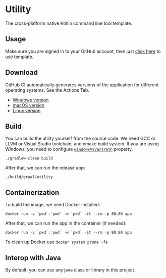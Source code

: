 # Utility

The cross-platform native Kotlin command line tool template.

## Usage

Make sure you are signed in to your GitHub account, then just [click here](https://github.com/demidko/utility/generate)
to use template.

## Download

GitHub CI automatically generates versions of the application for different operating systems. See the Actions Tab.

* [Windows version]()
* [macOS version]()
* [Linux version]()

## Build

You can build the utility yourself from the source code. We need GCC or LLVM or Visual Studio toolchain, and xmake build
system. If you are using Windows, you need to configure [`windowsVsVarsPath`](build.gradle.kts) property.

```shell
./gradlew clean build
```

After that, we can run the release app:

```shell
./build/graal/utility
```

## Containerization

To build the image, we need Docker installed:

```shell
docker run -v `pwd`:`pwd` -w `pwd` -it --rm -p 80:80 app 
```

After that, we can run the app in the container (if needed):

```shell
docker run -v `pwd`:`pwd` -w `pwd` -it --rm -p 80:80 app 
```

To clean up Docker use `docker system prune -fa`

## Interop with Java

By default, you can use any java class or library in this project.

